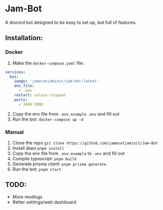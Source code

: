 # Jam-Bot

A discord bot designed to be easy to set up, but full of features.

## Installation:

### Docker

1. Make the `docker-compose.yaml` file:

```yaml
services:
  bot:
    image: 'jamesatjaminit/jam-bot:latest'
    env_file:
      - .env
    restart: unless-stopped
    ports:
      - 3000:3000
```

2. Copy the env file from `.env.example` `.env` and fill out
3. Run the bot: `docker-compose up -d`

### Manual

1. Clone the repo `git clone https://github.com/jamesatjaminit/Jam-Bot`
2. Install deps `pnpm install`
3. Copy the env file from `.env.example` to `.env` and fill out
4. Compile typescript: `pnpm build`
5. Generate prisma client: `pnpm prisma generate`
6. Run the bot: `pnpm start`

## TODO:

- More modlogs
- Better settings/web dashboard
